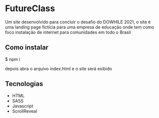 # FutureClass
Um site desenvolvido para concluir o desafio do DOWHILE 2021, o site é uma landing page fictícia para uma empresa de educação onde tem como foco instalação de internet para comunidades em todo o Brasil 

## Como instalar
$ npm i

depois abra o arquivo index.html e o site será exibido

## Tecnologias
- HTML
- SASS
- Javascript
- ScrollReveal